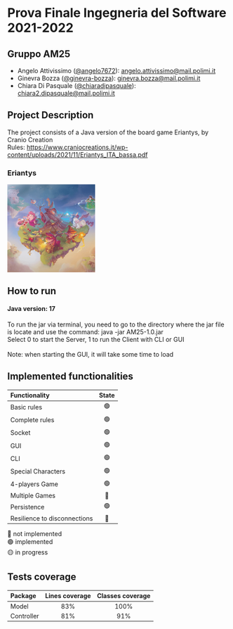 # Prova Finale Ingegneria del Software 2021-2022
## Gruppo AM25

-   Angelo Attivissimo ([@angelo7672](https://github.com/angelo7672)): angelo.attivissimo@mail.polimi.it
-   Ginevra Bozza ([@ginevra-bozza](https://github.com/ginevra-bozza)): ginevra.bozza@mail.polimi.it
-   Chiara Di Pasquale ([@chiaradipasquale](https://github.com/chiaradipasquale)): chiara2.dipasquale@mail.polimi.it

## Project Description
The project consists of a Java version of the board game Eriantys, by Cranio Creation <br>
Rules: https://www.craniocreations.it/wp-content/uploads/2021/11/Eriantys_ITA_bassa.pdf
### Eriantys
<img src="https://github.com/Angelo7672/ingsw2022-AM25/blob/main/src/main/resources/graphics/eriantys_banner.png" width=200px height=200px align="center" />

## How to run
#### Java version: 17 <br>
To run the jar via terminal, you need to go to the directory where the jar file is locate and use the command: java -jar AM25-1.0.jar <br>
Select 0 to start the Server, 1 to run the Client with CLI or GUI <br> <br>
Note: when starting the GUI, it will take some time to load 

## Implemented functionalities

| Functionality                |                      State                         |
|:-----------------------------|:--------------------------------------------------:|
| Basic rules                  | 🟢 |
| Complete rules               | 🟢 |
| Socket                       | 🟢 |
| GUI                          | 🟢 |
| CLI                          | 🟢 |
| Special Characters           | 🟢 |
| 4-players Game               | 🟢 |
| Multiple Games               | 🔴 |
| Persistence                  | 🟢 |
| Resilience to disconnections | 🔴 |


🔴 not implemented <br>
🟢 implemented <br>
🟡 in progress <br>

## Tests coverage
| Package     |  Lines coverage  |  Classes coverage |
|:------------|:----------------:|:-----------------:|
| Model       |       83%        |       100%        |
| Controller  |       81%        |       91%         |

